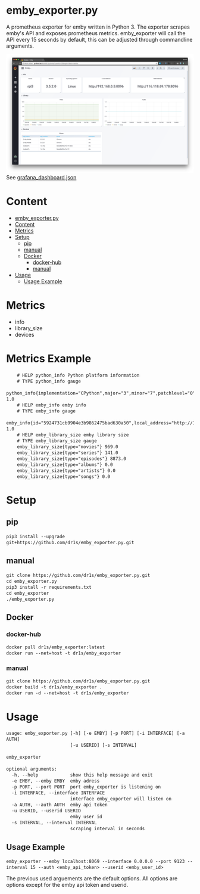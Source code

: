 # emby_exporter.py

A prometheus exporter for emby written in Python 3.
The exporter scrapes emby's API and exposes prometheus metrics.
emby_exporter will call the API every 15 seconds by default, this can be adjusted through commandline arguments.

![Grafana Dashboard](grafana_dashboard.png)
See [grafana_dashboard.json](grafana_dashboard.json)

# Content

- [emby_exporter.py](#embyexporterpy)
- [Content](#content)
- [Metrics](#metrics)
- [Setup](#setup)
	- [pip](#pip)
	- [manual](#manual)
	- [Docker](#docker)
		- [docker-hub](#docker-hub)
		- [manual](#manual)
- [Usage](#usage)
	- [Usage Example](#usage-example)


# Metrics

- info
- library_size
- devices

# Metrics Example

	    # HELP python_info Python platform information
	    # TYPE python_info gauge
	    python_info{implementation="CPython",major="3",minor="7",patchlevel="0",version="3.7.0"} 1.0
	    # HELP emby_info emby info
	    # TYPE emby_info gauge
	    emby_info{id="5924731cb9904e3b9862475bad630a50",local_address="http://192.168.0.5:8096",operating_system="Linux",server_name="rpi3",version="3.5.2.0",wan_address="http://146.128.69.118:8096"} 1.0
	    # HELP emby_library_size emby library size
	    # TYPE emby_library_size gauge
	    emby_library_size{type="movies"} 969.0
	    emby_library_size{type="series"} 141.0
	    emby_library_size{type="episodes"} 8873.0
	    emby_library_size{type="albums"} 0.0
	    emby_library_size{type="artists"} 0.0
	    emby_library_size{type="songs"} 0.0

# Setup

## pip
    pip3 install --upgrade git+https://github.com/dr1s/emby_exporter.py.git

## manual
    git clone https://github.com/dr1s/emby_exporter.py.git
    cd emby_exporter.py
    pip3 install -r requirements.txt
    cd emby_exporter
    ./emby_exporter.py

## Docker

### docker-hub
    docker pull dr1s/emby_exporter:latest
    docker run --net=host -t dr1s/emby_exporter

### manual
    git clone https://github.com/dr1s/emby_exporter.py.git
    docker build -t dr1s/emby_exporter .
    docker run -d --net=host -t dr1s/emby_exporter

# Usage
	usage: emby_exporter.py [-h] [-e EMBY] [-p PORT] [-i INTERFACE] [-a AUTH]
	                        [-u USERID] [-s INTERVAL]

	emby_exporter

	optional arguments:
	  -h, --help            show this help message and exit
	  -e EMBY, --emby EMBY  emby adress
	  -p PORT, --port PORT  port emby_exporter is listening on
	  -i INTERFACE, --interface INTERFACE
	                        interface emby_exporter will listen on
	  -a AUTH, --auth AUTH  emby api token
	  -u USERID, --userid USERID
	                        emby user id
	  -s INTERVAL, --interval INTERVAL
	                        scraping interval in seconds

## Usage Example

    emby_exporter --emby localhost:8069 --interface 0.0.0.0 --port 9123 --interval 15 --auth <emby_api_token> --userid <emby_user_id>

The previous used arguements are the default options. All options are options except for the emby api token and userid.
